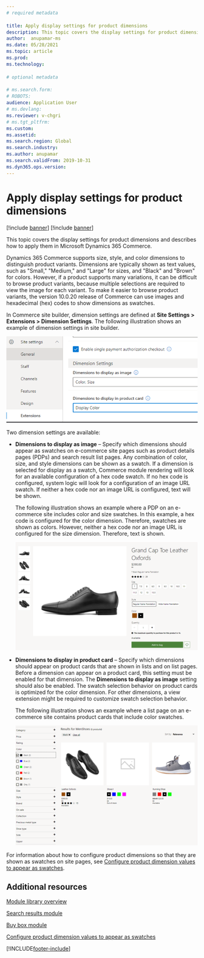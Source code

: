 ```yaml
---
# required metadata

title: Apply display settings for product dimensions
description: This topic covers the display settings for product dimensions and describes how to apply them in Microsoft Dynamics 365 Commerce.
author:  anupamar-ms
ms.date: 05/28/2021
ms.topic: article
ms.prod: 
ms.technology: 

# optional metadata

# ms.search.form: 
# ROBOTS: 
audience: Application User
# ms.devlang: 
ms.reviewer: v-chgri
# ms.tgt_pltfrm: 
ms.custom: 
ms.assetid: 
ms.search.region: Global
ms.search.industry: 
ms.author: anupamar
ms.search.validFrom: 2019-10-31
ms.dyn365.ops.version: 
---
```


# Apply display settings for product dimensions

[!include [banner](includes/banner.md)]
[!include [banner](includes/preview-banner.md)]

This topic covers the display settings for product dimensions and describes how to apply them in Microsoft Dynamics 365 Commerce.

Dynamics 365 Commerce supports size, style, and color dimensions to distinguish product variants. Dimensions are typically shown as text values, such as "Small," "Medium," and "Large" for sizes, and "Black" and "Brown" for colors. However, if a product supports many variations, it can be difficult to browse product variants, because multiple selections are required to view the image for each variant. To make it easier to browse product variants, the version 10.0.20 release of Commerce can use images and hexadecimal (hex) codes to show dimensions as swatches.

In Commerce site builder, dimension settings are defined at **Site Settings \> Extensions \> Dimension Settings**. The following illustration shows an example of dimension settings in site builder.

![Example of site settings in Commerce site builder](./dev-itpro/media/swatch_site_settings.PNG)

Two dimension settings are available:

- **Dimensions to display as image** – Specify which dimensions should appear as swatches on e-commerce site pages such as product details pages (PDPs) and search result list pages. Any combination of color, size, and style dimensions can be shown as a swatch. If a dimension is selected for display as a swatch, Commerce module rendering will look for an available configuration of a hex code swatch. If no hex code is configured, system logic will look for a configuration of an image URL swatch. If neither a hex code nor an image URL is configured, text will be shown.

    The following illustration shows an example where a PDP on an e-commerce site includes color and size swatches. In this example, a hex code is configured for the color dimension. Therefore, swatches are shown as colors. However, neither a hex code nor an image URL is configured for the size dimension. Therefore, text is shown.

    ![Example of the color dimension shown as swatches on an e-commerce product details page](./dev-itpro/media/swatch_pdp.png)

- **Dimensions to display in product card** – Specify which dimensions should appear on product cards that are shown in lists and on list pages. Before a dimension can appear on a product card, this setting must be enabled for that dimension. The **Dimensions to display as image** setting should also be enabled. The swatch selection behavior on product cards is optimized for the color dimension. For other dimensions, a view extension might be required to customize swatch selection behavior.

    The following illustration shows an example where a list page on an e-commerce site contains product cards that include color swatches.

    ![Example of the color dimension shown as swatches on an e-commerce list page](./dev-itpro/media/swatch_searchresults.PNG)

For information about how to configure product dimensions so that they are shown as swatches on site pages, see [Configure product dimension values to appear as swatches](./dev-itpro/dimensions-swatch.md).

## Additional resources

[Module library overview](starter-kit-overview.md)

[Search results module](search-result-module.md)

[Buy box module](add-buy-box.md)

[Configure product dimension values to appear as swatches](./dev-itpro/dimensions-swatch.md)

[!INCLUDE[footer-include](../includes/footer-banner.md)]
